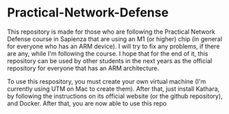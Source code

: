 # Practical-Network-Defense
This repository is made for those who are following the Practical Network Defense course in Sapienza that are using an M1 (or higher) chip (in general for everyone who has an ARM device). I will try to fix any problems, if there are any, while I'm following the course. I hope that for the end of it, this repository can be used by other students in the next years as the official repository for everyone that has an ARM architecture.

To use this respository, you must create your own virtual machine (I'm currently using UTM on Mac to create them). After that, just install Kathara, by following the instructions on its official website (or the github repository), and Docker. After that, you are now able to use this repo
